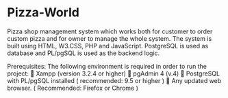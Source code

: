 # Pizza-World
Pizza shop management system which works both for customer to order custom pizza and for owner to manage the whole system.
The system is built using HTML, W3.CSS, PHP and JavaScript. PostgreSQL is used as database and PL/pgSQL is used as the backend logic.

Prerequisites:
The following environment is required in order to run the project:
 Xampp (version 3.2.4 or higher)
 pgAdmin 4 (v.4)
 PostgreSQL with PL/pgSQL installed ( recommended: 9.5 or higher )
 Any updated web browser. ( Recommended: Firefox or Chrome )
